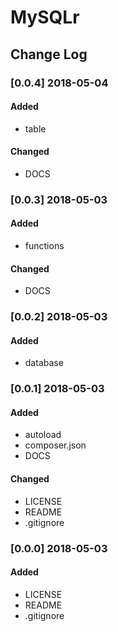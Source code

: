 # MySQLr #

## Change Log ##

### [0.0.4] 2018-05-04 ###

#### Added ####

- table

#### Changed ####

- DOCS

### [0.0.3] 2018-05-03 ###

#### Added ####

- functions

#### Changed ####

- DOCS

### [0.0.2] 2018-05-03 ###

#### Added ####

- database

### [0.0.1] 2018-05-03 ###

#### Added ####

- autoload
- composer.json
- DOCS

#### Changed ####

- LICENSE
- README
- .gitignore

### [0.0.0] 2018-05-03 ###

#### Added ####

- LICENSE
- README
- .gitignore
